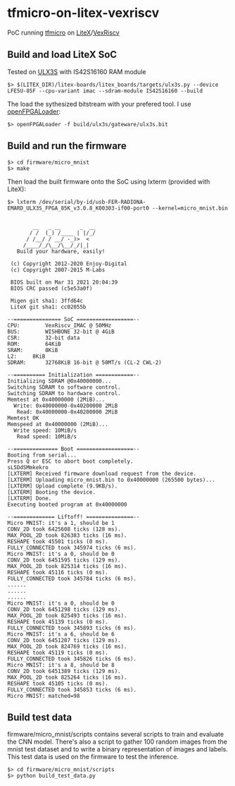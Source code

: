 # tfmicro-on-litex-vexriscv
PoC running [tfmicro](https://www.tensorflow.org/lite/microcontrollers) on [LiteX](https://github.com/enjoy-digital/litex)/[VexRiscv](https://github.com/SpinalHDL/VexRiscv)

## Build and load LiteX SoC
Tested on [ULX3S](https://radiona.org/ulx3s/) with IS42S16160 RAM module

```
$> $(LITEX_DIR)/litex-boards/litex_boards/targets/ulx3s.py --device LFE5U-85F --cpu-variant imac --sdram-module IS42S16160 --build
```

The load the sythesized bitstream with your prefered tool. I use [openFPGALoader](https://github.com/trabucayre/openFPGALoader):
```
$> openFPGALoader -f build/ulx3s/gateware/ulx3s.bit
```

## Build and run the firmware
```
$> cd firmware/micro_mnist
$> make
```

Then load the built firmware onto the SoC using lxterm (provided with LiteX):

```
$> lxterm /dev/serial/by-id/usb-FER-RADIONA-EMARD_ULX3S_FPGA_85K_v3.0.8_K00303-if00-port0 --kernel=micro_mnist.bin


        __   _ __      _  __
       / /  (_) /____ | |/_/
      / /__/ / __/ -_)>  <
     /____/_/\__/\__/_/|_|
   Build your hardware, easily!

 (c) Copyright 2012-2020 Enjoy-Digital
 (c) Copyright 2007-2015 M-Labs

 BIOS built on Mar 31 2021 20:04:39
 BIOS CRC passed (c5e53a0f)

 Migen git sha1: 3ffd64c
 LiteX git sha1: cc02055b

--=============== SoC ==================--
CPU:		VexRiscv_IMAC @ 50MHz
BUS:		WISHBONE 32-bit @ 4GiB
CSR:		32-bit data
ROM:		64KiB
SRAM:		8KiB
L2:		8KiB
SDRAM:		32768KiB 16-bit @ 50MT/s (CL-2 CWL-2)

--========== Initialization ============--
Initializing SDRAM @0x40000000...
Switching SDRAM to software control.
Switching SDRAM to hardware control.
Memtest at 0x40000000 (2MiB)...
  Write: 0x40000000-0x40200000 2MiB     
   Read: 0x40000000-0x40200000 2MiB     
Memtest OK
Memspeed at 0x40000000 (2MiB)...
  Write speed: 10MiB/s
   Read speed: 10MiB/s

--============== Boot ==================--
Booting from serial...
Press Q or ESC to abort boot completely.
sL5DdSMmkekro
[LXTERM] Received firmware download request from the device.
[LXTERM] Uploading micro_mnist.bin to 0x40000000 (265500 bytes)...
[LXTERM] Upload complete (9.9KB/s).
[LXTERM] Booting the device.
[LXTERM] Done.
Executing booted program at 0x40000000

--============= Liftoff! ===============--
Micro MNIST: it's a 1, should be 1
CONV_2D took 6425608 ticks (128 ms).
MAX_POOL_2D took 826383 ticks (16 ms).
RESHAPE took 45501 ticks (0 ms).
FULLY_CONNECTED took 345974 ticks (6 ms).
Micro MNIST: it's a 0, should be 0
CONV_2D took 6451595 ticks (129 ms).
MAX_POOL_2D took 825314 ticks (16 ms).
RESHAPE took 45116 ticks (0 ms).
FULLY_CONNECTED took 345784 ticks (6 ms).
......
......
......
Micro MNIST: it's a 0, should be 0
CONV_2D took 6451298 ticks (129 ms).
MAX_POOL_2D took 825493 ticks (16 ms).
RESHAPE took 45139 ticks (0 ms).
FULLY_CONNECTED took 345893 ticks (6 ms).
Micro MNIST: it's a 6, should be 6
CONV_2D took 6451207 ticks (129 ms).
MAX_POOL_2D took 824769 ticks (16 ms).
RESHAPE took 45119 ticks (0 ms).
FULLY_CONNECTED took 345826 ticks (6 ms).
Micro MNIST: it's a 8, should be 8
CONV_2D took 6451389 ticks (129 ms).
MAX_POOL_2D took 825264 ticks (16 ms).
RESHAPE took 45105 ticks (0 ms).
FULLY_CONNECTED took 345853 ticks (6 ms).
Micro MNIST: matched=98
```

## Build test data
firmware/micro_mnist/scripts contains several scripts to train and evaluate the CNN model. There's also a script to gather 100 random images from the mnist test dataset and to write a binary representation of images and labels. This test data is used on the firmware to test the inference.

```
$> cd firmware/micro_mnist/scripts
$> python build_test_data.py
```
